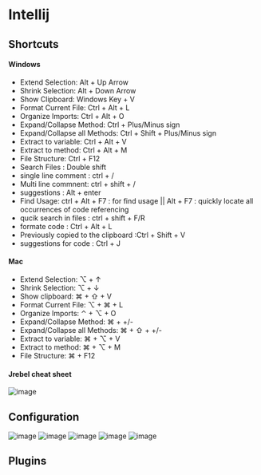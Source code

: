 # Intellij

## Shortcuts
#### Windows
- Extend Selection: Alt + Up Arrow
- Shrink Selection: Alt + Down Arrow
- Show Clipboard: Windows Key + V
- Format Current File: Ctrl + Alt + L
- Organize Imports: Ctrl + Alt + O
- Expand/Collapse Method: Ctrl + Plus/Minus sign
- Expand/Collapse all Methods: Ctrl + Shift + Plus/Minus sign
- Extract to variable: Ctrl + Alt + V
- Extract to method: Ctrl + Alt + M
- File Structure: Ctrl + F12
- Search Files : Double shift
- single line comment  : ctrl + / 
- Multi line commnent: ctrl + shift + / 
- suggestions : Alt + enter
- Find Usage: ctrl + Alt + F7 : for find usage || Alt + F7 :  quickly locate all occurrences of code referencing 
- qucik search in files : ctrl + shift + F/R
- formate code : Ctrl + Alt + L 
- Previously copied to the clipboard :Ctrl + Shift + V 
- suggestions for code : Ctrl + J  
#### Mac
- Extend Selection: ⌥ + ↑
- Shrink Selection: ⌥ + ↓
- Show clipboard: ⌘ + ⇧ + V
- Format Current File: ⌥ + ⌘ + L
- Organize Imports: ⌃ + ⌥ + O
- Expand/Collapse Method: ⌘ + +/-
- Expand/Collapse all Methods: ⌘ + ⇧ + +/-
- Extract to variable: ⌘ + ⌥ + V
- Extract to method: ⌘ + ⌥ + M
- File Structure: ⌘ + F12

#### Jrebel cheat sheet

![image](https://user-images.githubusercontent.com/69948118/232766770-a5efc647-8588-453f-87da-6cbe8c97825a.png)

## Configuration
![image](https://user-images.githubusercontent.com/69948118/234756356-60380820-72d0-48d5-a9f1-d30445f6f6ae.png)
![image](https://user-images.githubusercontent.com/69948118/234756505-cb611851-7bbf-4d5b-8abf-540c4db039ba.png)
![image](https://user-images.githubusercontent.com/69948118/234756552-70c5327d-8130-4674-8f23-6ea61995b37b.png)
![image](https://user-images.githubusercontent.com/69948118/234757022-f3f8c740-cab3-488e-870a-5e62dda0b32b.png)
![image](https://user-images.githubusercontent.com/69948118/234758314-ed26c9ef-ac43-408e-a4a9-4c96165f45da.png)

## Plugins
